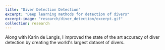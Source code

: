 ```yaml
---
title: "Diver Detection Detection"
excerpt: "Deep learning methods for detection of divers"
excerpt-image: "research/diver_detection/excerpt.gif"
collection: research
---
```

Along with Karin de Langis, I improved the state of the art accuracy of diver detection by creating the world's largest dataset of divers.